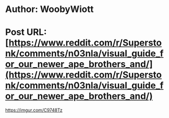 # Author: WoobyWiott
# Post URL: [https://www.reddit.com/r/Superstonk/comments/n03nla/visual_guide_for_our_newer_ape_brothers_and/](https://www.reddit.com/r/Superstonk/comments/n03nla/visual_guide_for_our_newer_ape_brothers_and/)


https://imgur.com/C9748Tz